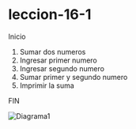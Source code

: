 # leccion-16-1
Inicio

1. Sumar dos numeros
2. Ingresar primer numero
3. Ingresar segundo numero
4. Sumar primer y segundo numero
5. Imprimir la suma

FIN

![Diagrama1](http://i68.tinypic.com/2v0kcc2.jpg "diagrama1" ) 